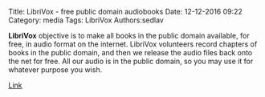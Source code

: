 Title: LibriVox - free public domain audiobooks
Date: 12-12-2016 09:22
Category: media
Tags: LibriVox
Authors:sedlav

**LibriVox** objective is to make all books in the public domain available, for free, in audio format on the internet. LibriVox volunteers record chapters of books in the public domain, and then we release the audio files back onto the net for free. All our audio is in the public domain, so you may use it for whatever purpose you wish.


[Link](https://librivox.org/)
